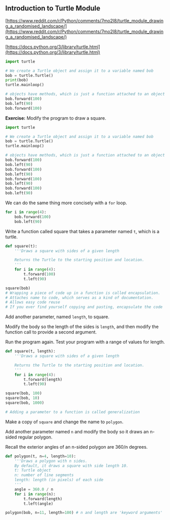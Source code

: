 ## Introduction to Turtle Module

[https://www.reddit.com/r/Python/comments/7mo2l8/turtle_module_drawing_a_randomised_landscape/](https://www.reddit.com/r/Python/comments/7mo2l8/turtle_module_drawing_a_randomised_landscape/)

[https://docs.python.org/3/library/turtle.html](https://docs.python.org/3/library/turtle.html)

```python
import turtle

# We create a Turtle object and assign it to a variable named bob
bob = turtle.Turtle()
print(bob)
turtle.mainloop()

# objects have methods, which is just a function attached to an object
bob.forward(100)
bob.left(90)
bob.forward(100)

```

**Exercise:** Modify the program to draw a square.

```python
import turtle

# We create a Turtle object and assign it to a variable named bob
bob = turtle.Turtle()
turtle.mainloop()

# objects have methods, which is just a function attached to an object
bob.forward(100)
bob.left(90)
bob.forward(100)
bob.left(90)
bob.forward(100)
bob.left(90)
bob.forward(100)
bob.left(90)
```

We can do the same thing more concisely with a `for`  loop.

```python
for i in range(4):
	bob.forward(100)
	bob.left(90)
```

Write a function called square that takes a parameter named `t`, which is a turtle.

```python
def square(t):
    '''Draws a square with sides of a given length

    Returns the Turtle to the starting position and location.
    '''
    for i in range(4):
        t.forward(100)
        t.left(90)

square(bob)
# Wrapping a piece of code up in a function is called encapsulation.
# Attaches name to code, which serves as a kind of documentation.
# Allows easy code reuse
# If you ever find yourself copying and pasting, encapsulate the code
```

Add another parameter, named `length`, to square.

Modify the body so the length of the sides is `length`, and then modify the function call to provide a second argument.

Run the program again. Test your program with a range of values for length.

```python
def square(t, length):
    '''Draws a square with sides of a given length

    Returns the Turtle to the starting position and location.
    '''
    for i in range(4):
        t.forward(length)
        t.left(90)

square(bob, 100)
square(bob, 10)
square(bob, 1000)

# Adding a parameter to a function is called generalization
```

Make a copy of `square` and change the name to `polygon`.

Add another parameter named `n` and modify the body so it draws an n-sided regular polygon.

Recall the exterior angles of an n-sided polygon are 360/n degrees.

```python
def polygon(t, n=4, length=10):
    '''Draws a polygon with n sides.
	By default, it draws a square with side length 10.
    t: Turtle object
    n: number of line segments
    length: length (in pixels) of each side
    '''
    angle = 360.0 / n
    for i in range(n):
        t.forward(length)
        t.left(angle)

polygon(bob, n=11, length=100) # n and length are 'keyword arguments'
```